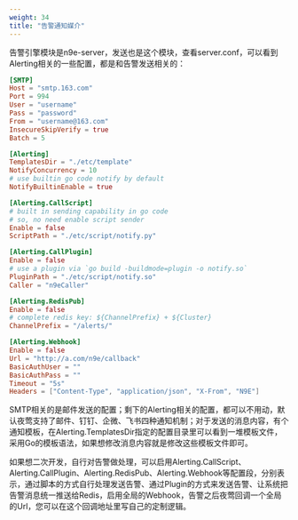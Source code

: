 ```yaml
---
weight: 34
title: "告警通知媒介"
---
```


告警引擎模块是n9e-server，发送也是这个模块，查看server.conf，可以看到Alerting相关的一些配置，都是和告警发送相关的：

```toml
[SMTP]
Host = "smtp.163.com"
Port = 994
User = "username"
Pass = "password"
From = "username@163.com"
InsecureSkipVerify = true
Batch = 5

[Alerting]
TemplatesDir = "./etc/template"
NotifyConcurrency = 10
# use builtin go code notify by default
NotifyBuiltinEnable = true

[Alerting.CallScript]
# built in sending capability in go code
# so, no need enable script sender
Enable = false
ScriptPath = "./etc/script/notify.py"

[Alerting.CallPlugin]
Enable = false
# use a plugin via `go build -buildmode=plugin -o notify.so`
PluginPath = "./etc/script/notify.so"
Caller = "n9eCaller"

[Alerting.RedisPub]
Enable = false
# complete redis key: ${ChannelPrefix} + ${Cluster}
ChannelPrefix = "/alerts/"

[Alerting.Webhook]
Enable = false
Url = "http://a.com/n9e/callback"
BasicAuthUser = ""
BasicAuthPass = ""
Timeout = "5s"
Headers = ["Content-Type", "application/json", "X-From", "N9E"]
```

SMTP相关的是邮件发送的配置；剩下的Alerting相关的配置，都可以不用动，默认夜莺支持了邮件、钉钉、企微、飞书四种通知机制；对于发送的消息内容，有个通知模板，在Alerting.TemplatesDir指定的配置目录里可以看到一堆模板文件，采用Go的模板语法，如果想修改消息内容就是修改这些模板文件即可。

如果想二次开发，自行对告警做处理，可以启用Alerting.CallScript、Alerting.CallPlugin、Alerting.RedisPub、Alerting.Webhook等配置段，分别表示，通过脚本的方式自行处理发送告警、通过Plugin的方式来发送告警、让系统把告警消息统一推送给Redis，启用全局的Webhook，告警之后夜莺回调一个全局的Url，您可以在这个回调地址里写自己的定制逻辑。
